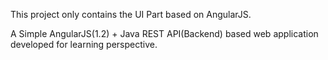 This project only contains the UI Part based on AngularJS.

A Simple AngularJS(1.2) + Java REST API(Backend)  based web application developed for learning perspective.


 